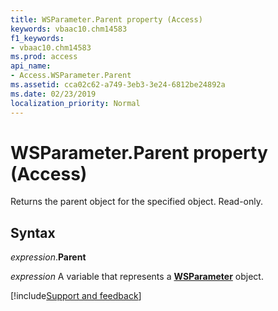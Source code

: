 ```yaml
---
title: WSParameter.Parent property (Access)
keywords: vbaac10.chm14583
f1_keywords:
- vbaac10.chm14583
ms.prod: access
api_name:
- Access.WSParameter.Parent
ms.assetid: cca02c62-a749-3eb3-3e24-6812be24892a
ms.date: 02/23/2019
localization_priority: Normal
---
```



# WSParameter.Parent property (Access)

Returns the parent object for the specified object. Read-only.


## Syntax

_expression_.**Parent**

_expression_ A variable that represents a **[WSParameter](Access.WSParameter.md)** object.




[!include[Support and feedback](~/includes/feedback-boilerplate.md)]

